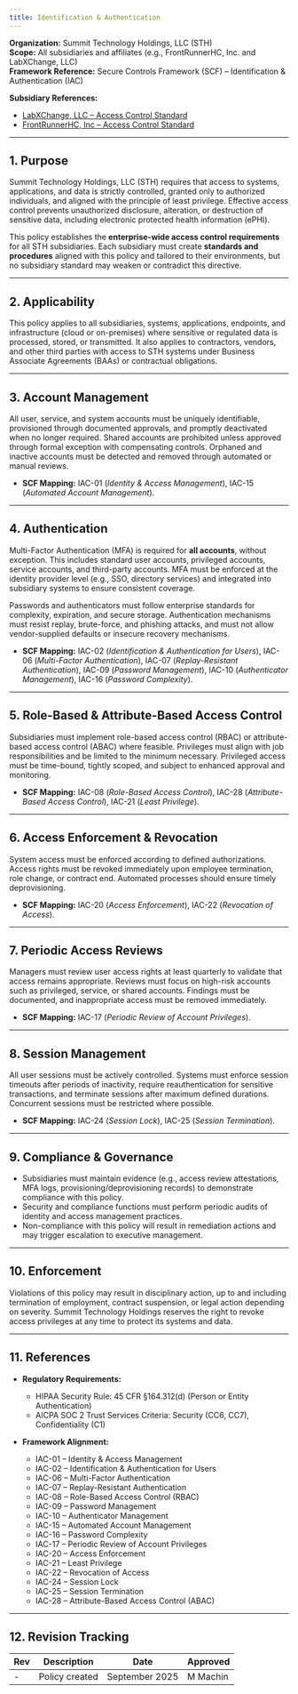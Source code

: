 ```yaml
---
title: Identification & Authentication
---
```


**Organization:** Summit Technology Holdings, LLC (STH)  
**Scope:** All subsidiaries and affiliates (e.g., FrontRunnerHC, Inc. and LabXChange, LLC)  
**Framework Reference:** Secure Controls Framework (SCF) – Identification & Authentication (IAC)

**Subsidiary References:**

- [LabXChange, LLC – Access Control Standard](https://library.labxchange.io/Information%20Security/Policies/AccessControl/)  
- [FrontRunnerHC, Inc – Access Control Standard](https://library.frhc.com/Information%20Security/Policies/12%20-%20Access%20Control/)  

---

## 1. Purpose

Summit Technology Holdings, LLC (STH) requires that access to systems, applications, and data is strictly controlled, granted only to authorized individuals, and aligned with the principle of least privilege. Effective access control prevents unauthorized disclosure, alteration, or destruction of sensitive data, including electronic protected health information (ePHI).  

This policy establishes the **enterprise-wide access control requirements** for all STH subsidiaries. Each subsidiary must create **standards and procedures** aligned with this policy and tailored to their environments, but no subsidiary standard may weaken or contradict this directive.  

---

## 2. Applicability

This policy applies to all subsidiaries, systems, applications, endpoints, and infrastructure (cloud or on-premises) where sensitive or regulated data is processed, stored, or transmitted. It also applies to contractors, vendors, and other third parties with access to STH systems under Business Associate Agreements (BAAs) or contractual obligations.  

---

## 3. Account Management

All user, service, and system accounts must be uniquely identifiable, provisioned through documented approvals, and promptly deactivated when no longer required. Shared accounts are prohibited unless approved through formal exception with compensating controls. Orphaned and inactive accounts must be detected and removed through automated or manual reviews.  

- **SCF Mapping:** IAC-01 (*Identity & Access Management*), IAC-15 (*Automated Account Management*).  

---

## 4. Authentication

Multi-Factor Authentication (MFA) is required for **all accounts**, without exception. This includes standard user accounts, privileged accounts, service accounts, and third-party accounts. MFA must be enforced at the identity provider level (e.g., SSO, directory services) and integrated into subsidiary systems to ensure consistent coverage.  

Passwords and authenticators must follow enterprise standards for complexity, expiration, and secure storage. Authentication mechanisms must resist replay, brute-force, and phishing attacks, and must not allow vendor-supplied defaults or insecure recovery mechanisms.  

- **SCF Mapping:** IAC-02 (*Identification & Authentication for Users*), IAC-06 (*Multi-Factor Authentication*), IAC-07 (*Replay-Resistant Authentication*), IAC-09 (*Password Management*), IAC-10 (*Authenticator Management*), IAC-16 (*Password Complexity*).  

---

## 5. Role-Based & Attribute-Based Access Control

Subsidiaries must implement role-based access control (RBAC) or attribute-based access control (ABAC) where feasible. Privileges must align with job responsibilities and be limited to the minimum necessary. Privileged access must be time-bound, tightly scoped, and subject to enhanced approval and monitoring.  

- **SCF Mapping:** IAC-08 (*Role-Based Access Control*), IAC-28 (*Attribute-Based Access Control*), IAC-21 (*Least Privilege*).  

---

## 6. Access Enforcement & Revocation

System access must be enforced according to defined authorizations. Access rights must be revoked immediately upon employee termination, role change, or contract end. Automated processes should ensure timely deprovisioning.  

- **SCF Mapping:** IAC-20 (*Access Enforcement*), IAC-22 (*Revocation of Access*).  

---

## 7. Periodic Access Reviews

Managers must review user access rights at least quarterly to validate that access remains appropriate. Reviews must focus on high-risk accounts such as privileged, service, or shared accounts. Findings must be documented, and inappropriate access must be removed immediately.  

- **SCF Mapping:** IAC-17 (*Periodic Review of Account Privileges*).  

---

## 8. Session Management

All user sessions must be actively controlled. Systems must enforce session timeouts after periods of inactivity, require reauthentication for sensitive transactions, and terminate sessions after maximum defined durations. Concurrent sessions must be restricted where possible.  

- **SCF Mapping:** IAC-24 (*Session Lock*), IAC-25 (*Session Termination*).  

---

## 9. Compliance & Governance

- Subsidiaries must maintain evidence (e.g., access review attestations, MFA logs, provisioning/deprovisioning records) to demonstrate compliance with this policy.  
- Security and compliance functions must perform periodic audits of identity and access management practices.  
- Non-compliance with this policy will result in remediation actions and may trigger escalation to executive management.  

---

## 10. Enforcement

Violations of this policy may result in disciplinary action, up to and including termination of employment, contract suspension, or legal action depending on severity. Summit Technology Holdings reserves the right to revoke access privileges at any time to protect its systems and data.  

---

## 11. References

- **Regulatory Requirements:**  
  - HIPAA Security Rule: 45 CFR §164.312(d) (Person or Entity Authentication)  
  - AICPA SOC 2 Trust Services Criteria: Security (CC6, CC7), Confidentiality (C1)  

- **Framework Alignment:**  
  - IAC-01 – Identity & Access Management  
  - IAC-02 – Identification & Authentication for Users  
  - IAC-06 – Multi-Factor Authentication  
  - IAC-07 – Replay-Resistant Authentication  
  - IAC-08 – Role-Based Access Control (RBAC)  
  - IAC-09 – Password Management  
  - IAC-10 – Authenticator Management  
  - IAC-15 – Automated Account Management  
  - IAC-16 – Password Complexity  
  - IAC-17 – Periodic Review of Account Privileges  
  - IAC-20 – Access Enforcement  
  - IAC-21 – Least Privilege  
  - IAC-22 – Revocation of Access  
  - IAC-24 – Session Lock  
  - IAC-25 – Session Termination  
  - IAC-28 – Attribute-Based Access Control (ABAC)  

---

## 12. Revision Tracking

| Rev | Description   | Date          | Approved |
| --- | ------------- | ------------- | -------- |
| -   | Policy created | September 2025 | M Machin |
